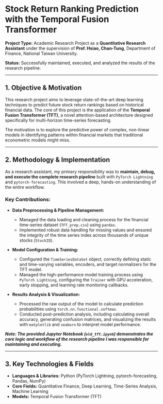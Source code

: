 # Stock Return Ranking Prediction with the Temporal Fusion Transformer

**Project Type:** Academic Research Project as a **Quantitative Research Assistant** under the supervision of **Prof. Hsiao, Chan-Tung**, Department of Finance, National Taiwan University.

**Status:** Successfully maintained, executed, and analyzed the results of the research pipeline.

---

## 1. Objective & Motivation

This research project aims to leverage state-of-the-art deep learning techniques to predict future stock return rankings based on historical financial data. The core of this project is the application of the **Temporal Fusion Transformer (TFT)**, a novel attention-based architecture designed specifically for multi-horizon time-series forecasting.

The motivation is to explore the predictive power of complex, non-linear models in identifying patterns within financial markets that traditional econometric models might miss.

---

## 2. Methodology & Implementation

As a research assistant, my primary responsibility was to **maintain, debug, and execute the complete research pipeline** built with `PyTorch Lightning` and `pytorch-forecasting`. This involved a deep, hands-on understanding of the entire workflow.

### Key Contributions:

* **Data Preprocessing & Pipeline Management:**
    * Managed the data loading and cleaning process for the financial time-series dataset (`TFT_prep.csv`) using `pandas`.
    * Implemented robust data handling for missing values and ensured the integrity of the time series index across thousands of unique stocks (`StockID`).

* **Model Configuration & Training:**
    * Configured the `TimeSeriesDataSet` object, correctly defining static and time-varying variables, encoders, and target normalizers for the TFT model.
    * Managed the high-performance model training process using `PyTorch Lightning`, configuring the `Trainer` with GPU acceleration, early stopping, and learning rate monitoring callbacks.

* **Results Analysis & Visualization:**
    * Processed the raw output of the model to calculate prediction probabilities using `torch.nn.functional.softmax`.
    * Conducted post-prediction analysis, including calculating overall accuracy, generating confusion matrices, and visualizing the results with `matplotlib` and `seaborn` to interpret model performance.

***Note: The provided Jupyter Notebook (`old_tft.ipynb`) demonstrates the core logic and workflow of the research pipeline I was responsible for maintaining and executing.***

---

## 3. Key Technologies & Fields

* **Languages & Libraries:** Python (PyTorch Lightning, pytorch-forecasting, Pandas, NumPy)
* **Core Fields:** Quantitative Finance, Deep Learning, Time-Series Analysis, Machine Learning
* **Models:** Temporal Fusion Transformer (TFT)
